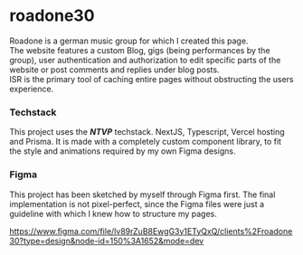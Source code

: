 # roadone30
Roadone is a german music group for which I created this page.<br/>
The website features a custom Blog, gigs (being performances by the group), user authentication and authorization to edit specific parts of the website or post comments and replies under blog posts.<br>ISR is the primary tool of caching entire pages without obstructing the users experience.

### Techstack
This project uses the _**NTVP**_ techstack. NextJS, Typescript, Vercel hosting and Prisma. It is made with a completely custom component library, to fit the style and animations required by my own Figma designs.<br/>

### Figma
This project has been sketched by myself through Figma first. The final implementation is not pixel-perfect, since the Figma files were just a guideline with which I knew how to structure my pages.

https://www.figma.com/file/lv89rZuB8EwgG3y1ETyQxQ/clients%2Froadone30?type=design&node-id=150%3A1652&mode=dev
